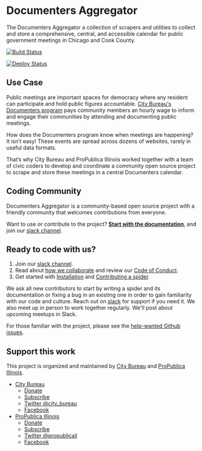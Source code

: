 # Documenters Aggregator

The Documenters Aggregator a collection of scrapers and utilities to collect and store a comprehensive, central, and accessible calendar for public government meetings in Chicago and Cook County.

[![Build Status](https://travis-ci.org/City-Bureau/documenters-aggregator.svg?branch=master)](https://travis-ci.org/City-Bureau/documenters-aggregator)

[![Deploy Status](https://codebuild.us-east-1.amazonaws.com/badges?uuid=eyJlbmNyeXB0ZWREYXRhIjoiZUwxa3FleE42andOVVZhUytOSXFQOE5QMnYwN3Jxa2FmWTBoMk5XZmJTb05OSmtIcXc4SW5ycjZua2x0Zy9SQzN2Q3ZTVW1xRWFrTGRUSVhna2Y3NWtnPSIsIml2UGFyYW1ldGVyU3BlYyI6IklRdldCcXJKMm4zTmFtZXEiLCJtYXRlcmlhbFNldFNlcmlhbCI6MX0%3D&branch=master)](https://console.aws.amazon.com/codebuild/home?region=us-east-1#/projects/DocumentersAggregator/view)


## Use Case

Public meetings are important spaces for democracy where any resident can participate and hold public figures accountable. [City Bureau's Documenters program](https://www.citybureau.org/documenters) pays community members an hourly wage to inform and engage their communities by attending and documenting public meetings.

How does the Documenters program know when meetings are happening? It isn’t easy! These events are spread across dozens of websites, rarely in useful data formats.

That’s why City Bureau and ProPublica Illinois worked together with a team of civic coders to develop and coordinate a community open source project to scrape and store these meetings in a central Documenters calendar.

## Coding Community

Documenters Aggregator is a community-based open source project with a friendly community that welcomes contributions from everyone.

Want to use or contribute to the project? **[Start with the documentation](https://github.com/City-Bureau/documenters-aggregator/tree/master/docs)**, and join our [slack channel](https://citybureau.slack.com/).

## Ready to code with us?

1. Join our [slack channel](https://citybureau.slack.com/#labs_aggregator).
2. Read about [how we collaborate](https://github.com/City-Bureau/documenters-aggregator/blob/master/CONTRIBUTING.md) and review our [Code of Conduct](https://github.com/City-Bureau/documenters-aggregator/blob/master/CODE_OF_CONDUCT.md).
3. Get started with [Installation](installation.md) and [Contributing a spider](contribute-a-spider.md).

We ask all new contributors to start by writing a spider and its documentation or fixing a bug in an existing one in order to gain familiarity with our code and culture. Reach out on [slack](https://citybureau.slack.com/) for support if you need it. We also meet up in person to work together regularly. We'll post about upcoming meetups in Slack.

For those familiar with the project, please see the [help-wanted Github issues](https://github.com/City-Bureau/documenters-aggregator/issues?q=is%3Aissue+is%3Aopen+label%3A%22help+wanted%22).

## Support this work

This project is organized and maintained by [City Bureau](http://www.citybureau.org/) and [ProPublica Illinois](https://www.propublica.org/illinois).

* [City Bureau](https://www.citybureau.org/)
  * [Donate](https://citybureau.squarespace.com/support)
  * [Subscribe](https://citybureau.squarespace.com/newsletter/)
  * [Twitter @city_bureau](https://twitter.com/city_bureau/)
  * [Facebook](https://www.facebook.com/CityBureau/)
* [ProPublica Illinois](https://www.propublica.org/illinois)
  * [Donate](https://www.propublica.org/donate-illinois)
  * [Subscribe](http://go.propublica.org/sign-up)
  * [Twitter @propublicail](https://twitter.com/ProPublicaIL)
  * [Facebook](https://www.facebook.com/propublicaillinois/)
